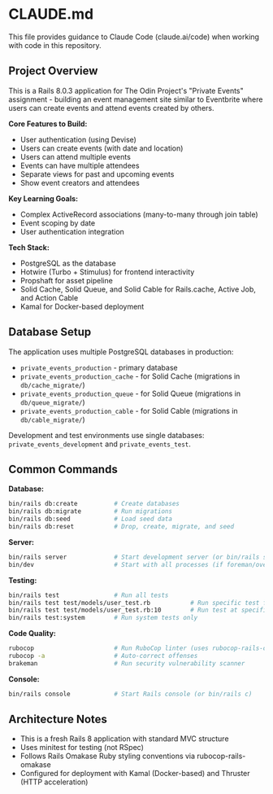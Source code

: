 # CLAUDE.md

This file provides guidance to Claude Code (claude.ai/code) when working with code in this repository.

## Project Overview

This is a Rails 8.0.3 application for The Odin Project's "Private Events" assignment - building an event management site similar to Eventbrite where users can create events and attend events created by others.

**Core Features to Build:**
- User authentication (using Devise)
- Users can create events (with date and location)
- Users can attend multiple events
- Events can have multiple attendees
- Separate views for past and upcoming events
- Show event creators and attendees

**Key Learning Goals:**
- Complex ActiveRecord associations (many-to-many through join table)
- Event scoping by date
- User authentication integration

**Tech Stack:**
- PostgreSQL as the database
- Hotwire (Turbo + Stimulus) for frontend interactivity
- Propshaft for asset pipeline
- Solid Cache, Solid Queue, and Solid Cable for Rails.cache, Active Job, and Action Cable
- Kamal for Docker-based deployment

## Database Setup

The application uses multiple PostgreSQL databases in production:
- `private_events_production` - primary database
- `private_events_production_cache` - for Solid Cache (migrations in `db/cache_migrate/`)
- `private_events_production_queue` - for Solid Queue (migrations in `db/queue_migrate/`)
- `private_events_production_cable` - for Solid Cable (migrations in `db/cable_migrate/`)

Development and test environments use single databases: `private_events_development` and `private_events_test`.

## Common Commands

**Database:**
```bash
bin/rails db:create          # Create databases
bin/rails db:migrate         # Run migrations
bin/rails db:seed            # Load seed data
bin/rails db:reset           # Drop, create, migrate, and seed
```

**Server:**
```bash
bin/rails server             # Start development server (or bin/rails s)
bin/dev                      # Start with all processes (if foreman/overmind configured)
```

**Testing:**
```bash
bin/rails test               # Run all tests
bin/rails test test/models/user_test.rb           # Run specific test file
bin/rails test test/models/user_test.rb:10        # Run test at specific line
bin/rails test:system        # Run system tests only
```

**Code Quality:**
```bash
rubocop                      # Run RuboCop linter (uses rubocop-rails-omakase)
rubocop -a                   # Auto-correct offenses
brakeman                     # Run security vulnerability scanner
```

**Console:**
```bash
bin/rails console            # Start Rails console (or bin/rails c)
```

## Architecture Notes

- This is a fresh Rails 8 application with standard MVC structure
- Uses minitest for testing (not RSpec)
- Follows Rails Omakase Ruby styling conventions via rubocop-rails-omakase
- Configured for deployment with Kamal (Docker-based) and Thruster (HTTP acceleration)
